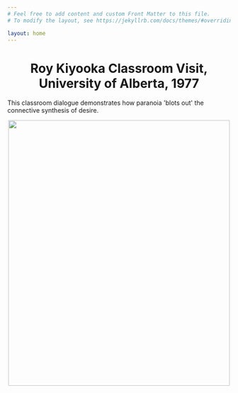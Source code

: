 ```yaml
---
# Feel free to add content and custom Front Matter to this file.
# To modify the layout, see https://jekyllrb.com/docs/themes/#overriding-theme-defaults

layout: home
---
```

<h1><center>Roy Kiyooka Classroom Visit, University of Alberta, 1977</center></h1>


  <p>This classroom dialogue demonstrates how paranoia 'blots out' the connective synthesis of desire.</p>
 <center> <img src="https://user-images.githubusercontent.com/119261903/222873283-9f86e75a-2079-4f38-8059-2515abace7cd.jpeg" style="width:500px;height:600px;"></center>
  
